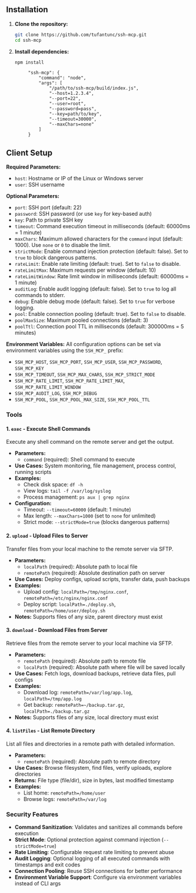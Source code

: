 ## Installation

1. **Clone the repository:**
   ```bash
   git clone https://github.com/tufantunc/ssh-mcp.git
   cd ssh-mcp
   ```
2. **Install dependencies:**
   ```bash
   npm install
   ```


   ```commandline
        "ssh-mcp": {
            "command": "node",
            "args": [
                "/path/to/ssh-mcp/build/index.js",
                "--host=1.2.3.4",
                "--port=22",
                "--user=root",
                "--password=pass",
                "--key=path/to/key",
                "--timeout=30000",
                "--maxChars=none"
            ]
        }
   ```

## Client Setup

**Required Parameters:**
- `host`: Hostname or IP of the Linux or Windows server
- `user`: SSH username

**Optional Parameters:**
- `port`: SSH port (default: 22)
- `password`: SSH password (or use `key` for key-based auth)
- `key`: Path to private SSH key
- `timeout`: Command execution timeout in milliseconds (default: 60000ms = 1 minute)
- `maxChars`: Maximum allowed characters for the `command` input (default: 1000). Use `none` or `0` to disable the limit.
- `strictMode`: Enable command injection protection (default: false). Set to `true` to block dangerous patterns.
- `rateLimit`: Enable rate limiting (default: true). Set to `false` to disable.
- `rateLimitMax`: Maximum requests per window (default: 10)
- `rateLimitWindow`: Rate limit window in milliseconds (default: 60000ms = 1 minute)
- `auditLog`: Enable audit logging (default: false). Set to `true` to log all commands to stderr.
- `debug`: Enable debug mode (default: false). Set to `true` for verbose logging.
- `pool`: Enable connection pooling (default: true). Set to `false` to disable.
- `poolMaxSize`: Maximum pooled connections (default: 3)
- `poolTtl`: Connection pool TTL in milliseconds (default: 300000ms = 5 minutes)

**Environment Variables:**
All configuration options can be set via environment variables using the `SSH_MCP_` prefix:
- `SSH_MCP_HOST`, `SSH_MCP_PORT`, `SSH_MCP_USER`, `SSH_MCP_PASSWORD`, `SSH_MCP_KEY`
- `SSH_MCP_TIMEOUT`, `SSH_MCP_MAX_CHARS`, `SSH_MCP_STRICT_MODE`
- `SSH_MCP_RATE_LIMIT`, `SSH_MCP_RATE_LIMIT_MAX`, `SSH_MCP_RATE_LIMIT_WINDOW`
- `SSH_MCP_AUDIT_LOG`, `SSH_MCP_DEBUG`
- `SSH_MCP_POOL`, `SSH_MCP_POOL_MAX_SIZE`, `SSH_MCP_POOL_TTL`



### Tools

#### 1. **`exec`** - Execute Shell Commands
Execute any shell command on the remote server and get the output.

- **Parameters:**
  - `command` (required): Shell command to execute
- **Use Cases:** System monitoring, file management, process control, running scripts
- **Examples:**
  - Check disk space: `df -h`
  - View logs: `tail -f /var/log/syslog`
  - Process management: `ps aux | grep nginx`
- **Configuration:**
  - Timeout: `--timeout=60000` (default: 1 minute)
  - Max length: `--maxChars=1000` (set to `none` for unlimited)
  - Strict mode: `--strictMode=true` (blocks dangerous patterns)

#### 2. **`upload`** - Upload Files to Server
Transfer files from your local machine to the remote server via SFTP.

- **Parameters:**
  - `localPath` (required): Absolute path to local file
  - `remotePath` (required): Absolute destination path on server
- **Use Cases:** Deploy configs, upload scripts, transfer data, push backups
- **Examples:**
  - Upload config: `localPath=/tmp/nginx.conf`, `remotePath=/etc/nginx/nginx.conf`
  - Deploy script: `localPath=./deploy.sh`, `remotePath=/home/user/deploy.sh`
- **Notes:** Supports files of any size, parent directory must exist

#### 3. **`download`** - Download Files from Server
Retrieve files from the remote server to your local machine via SFTP.

- **Parameters:**
  - `remotePath` (required): Absolute path to remote file
  - `localPath` (required): Absolute path where file will be saved locally
- **Use Cases:** Fetch logs, download backups, retrieve data files, pull configs
- **Examples:**
  - Download log: `remotePath=/var/log/app.log`, `localPath=/tmp/app.log`
  - Get backup: `remotePath=~/backup.tar.gz`, `localPath=./backup.tar.gz`
- **Notes:** Supports files of any size, local directory must exist

#### 4. **`listFiles`** - List Remote Directory
List all files and directories in a remote path with detailed information.

- **Parameters:**
  - `remotePath` (required): Absolute path to remote directory
- **Use Cases:** Browse filesystem, find files, verify uploads, explore directories
- **Returns:** File type (file/dir), size in bytes, last modified timestamp
- **Examples:**
  - List home: `remotePath=/home/user`
  - Browse logs: `remotePath=/var/log`

### Security Features

- **Command Sanitization**: Validates and sanitizes all commands before execution
- **Strict Mode**: Optional protection against command injection (`--strictMode=true`)
- **Rate Limiting**: Configurable request rate limiting to prevent abuse
- **Audit Logging**: Optional logging of all executed commands with timestamps and exit codes
- **Connection Pooling**: Reuse SSH connections for better performance
- **Environment Variable Support**: Configure via environment variables instead of CLI args
